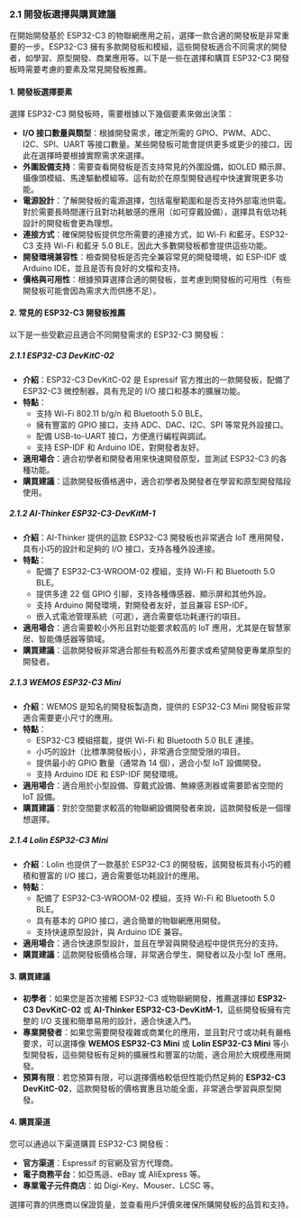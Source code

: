 ### 2.1 開發板選擇與購買建議

在開始開發基於 ESP32-C3 的物聯網應用之前，選擇一款合適的開發板是非常重要的一步。ESP32-C3 擁有多款開發板和模組，這些開發板適合不同需求的開發者，如學習、原型開發、商業應用等。以下是一些在選擇和購買 ESP32-C3 開發板時需要考慮的要素及常見開發板推薦。

#### **1. 開發板選擇要素**

選擇 ESP32-C3 開發板時，需要根據以下幾個要素來做出決策：

- **I/O 接口數量與類型**：根據開發需求，確定所需的 GPIO、PWM、ADC、I2C、SPI、UART 等接口數量。某些開發板可能會提供更多或更少的接口，因此在選擇時要根據實際需求來選擇。
- **外圍設備支持**：需要查看開發板是否支持常見的外圍設備，如OLED 顯示屏、攝像頭模組、馬達驅動模組等。這有助於在原型開發過程中快速實現更多功能。
- **電源設計**：了解開發板的電源選擇，包括電壓範圍和是否支持外部電池供電。對於需要長時間運行且對功耗敏感的應用（如可穿戴設備），選擇具有低功耗設計的開發板會更為理想。
- **連接方式**：確保開發板提供您所需要的連接方式，如 Wi-Fi 和藍牙。ESP32-C3 支持 Wi-Fi 和藍牙 5.0 BLE，因此大多數開發板都會提供這些功能。
- **開發環境兼容性**：檢查開發板是否完全兼容常見的開發環境，如 ESP-IDF 或 Arduino IDE，並且是否有良好的文檔和支持。
- **價格與可用性**：根據預算選擇合適的開發板，並考慮到開發板的可用性（有些開發板可能會因為需求大而供應不足）。

#### **2. 常見的 ESP32-C3 開發板推薦**

以下是一些受歡迎且適合不同開發需求的 ESP32-C3 開發板：

##### **2.1.1 ESP32-C3 DevKitC-02**

- **介紹**：ESP32-C3 DevKitC-02 是 Espressif 官方推出的一款開發板，配備了 ESP32-C3 微控制器，具有充足的 I/O 接口和基本的擴展功能。
- **特點**：
  - 支持 Wi-Fi 802.11 b/g/n 和 Bluetooth 5.0 BLE。
  - 擁有豐富的 GPIO 接口，支持 ADC、DAC、I2C、SPI 等常見外設接口。
  - 配備 USB-to-UART 接口，方便進行編程與調試。
  - 支持 ESP-IDF 和 Arduino IDE，對開發者友好。
- **適用場合**：適合初學者和開發者用來快速開發原型，並測試 ESP32-C3 的各種功能。
- **購買建議**：這款開發板價格適中，適合初學者及開發者在學習和原型開發階段使用。

##### **2.1.2 AI-Thinker ESP32-C3-DevKitM-1**

- **介紹**：AI-Thinker 提供的這款 ESP32-C3 開發板也非常適合 IoT 應用開發，具有小巧的設計和足夠的 I/O 接口，支持各種外設連接。
- **特點**：
  - 配備了 ESP32-C3-WROOM-02 模組，支持 Wi-Fi 和 Bluetooth 5.0 BLE。
  - 提供多達 22 個 GPIO 引腳，支持各種傳感器、顯示屏和其他外設。
  - 支持 Arduino 開發環境，對開發者友好，並且兼容 ESP-IDF。
  - 嵌入式電池管理系統（可選），適合需要低功耗運行的項目。
- **適用場合**：適合需要較小外形且對功能要求較高的 IoT 應用，尤其是在智慧家居、智能傳感器等領域。
- **購買建議**：這款開發板非常適合那些有較高外形要求或希望開發更專業原型的開發者。

##### **2.1.3 WEMOS ESP32-C3 Mini**

- **介紹**：WEMOS 是知名的開發板製造商，提供的 ESP32-C3 Mini 開發板非常適合需要更小尺寸的應用。
- **特點**：
  - ESP32-C3 模組搭載，提供 Wi-Fi 和 Bluetooth 5.0 BLE 連接。
  - 小巧的設計（比標準開發板小），非常適合空間受限的項目。
  - 提供最小的 GPIO 數量（通常為 14 個），適合小型 IoT 設備開發。
  - 支持 Arduino IDE 和 ESP-IDF 開發環境。
- **適用場合**：適合用於小型設備、穿戴式設備、無線感測器或需要節省空間的 IoT 設備。
- **購買建議**：對於空間要求較高的物聯網設備開發者來說，這款開發板是一個理想選擇。

##### **2.1.4 Lolin ESP32-C3 Mini**

- **介紹**：Lolin 也提供了一款基於 ESP32-C3 的開發板，該開發板具有小巧的體積和豐富的 I/O 接口，適合需要低功耗設計的應用。
- **特點**：
  - 配備了 ESP32-C3-WROOM-02 模組，支持 Wi-Fi 和 Bluetooth 5.0 BLE。
  - 具有基本的 GPIO 接口，適合簡單的物聯網應用開發。
  - 支持快速原型設計，與 Arduino IDE 兼容。
- **適用場合**：適合快速原型設計，並且在學習與開發過程中提供充分的支持。
- **購買建議**：這款開發板價格合理，非常適合學生、開發者以及小型 IoT 應用。

#### **3. 購買建議**

- **初學者**：如果您是首次接觸 ESP32-C3 或物聯網開發，推薦選擇如 **ESP32-C3 DevKitC-02** 或 **AI-Thinker ESP32-C3-DevKitM-1**，這些開發板擁有完整的 I/O 支援和簡單易用的設計，適合快速入門。
- **專業開發者**：如果您需要開發複雜或商業化的應用，並且對尺寸或功耗有嚴格要求，可以選擇像 **WEMOS ESP32-C3 Mini** 或 **Lolin ESP32-C3 Mini** 等小型開發板，這些開發板有足夠的擴展性和豐富的功能，適合用於大規模應用開發。
- **預算有限**：若您預算有限，可以選擇價格較低但性能仍然足夠的 **ESP32-C3 DevKitC-02**，這款開發板的價格實惠且功能全面，非常適合學習與原型開發。

#### **4. 購買渠道**

您可以通過以下渠道購買 ESP32-C3 開發板：

- **官方渠道**：Espressif 的官網及官方代理商。
- **電子商務平台**：如亞馬遜、eBay 或 AliExpress 等。
- **專業電子元件商店**：如 Digi-Key、Mouser、LCSC 等。

選擇可靠的供應商以保證質量，並查看用戶評價來確保所購開發板的品質和支持。
